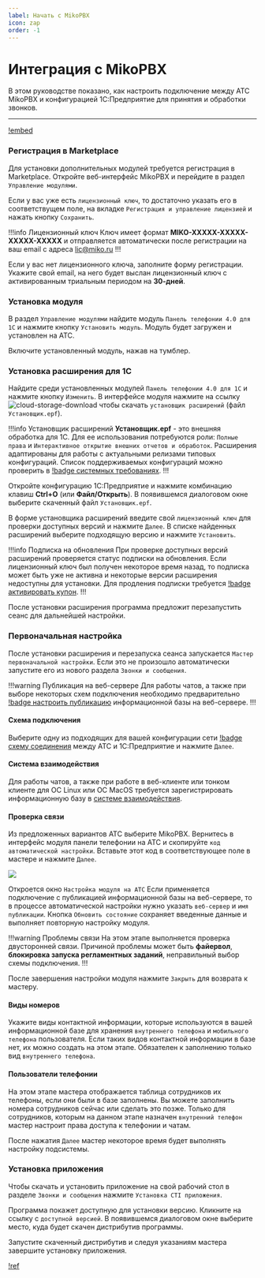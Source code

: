 ```yaml
---
label: Начать с MikoPBX
icon: zap
order: -1
---
```


# Интеграция с MikoPBX

В этом руководстве показано, как настроить подключение между
АТС MikoPBX и конфигурацией 1С:Предприятие для принятия и обработки звонков.

---

[!embed](https://youtu.be/R8teD1V8pYQ)

### Регистрация в Marketplace
 
Для установки дополнительных модулей требуется регистрация в Marketplace. Откройте веб-интерфейс MikoPBX и перейдите
в раздел `Управление модулями`.

Если у вас уже есть `лицензионный ключ`, то достаточно указать его в соответствущем поле, на вкладке
`Регистрация и управление лицензией` и нажать кнопку `Сохранить`.

!!!info Лицензионный ключ
Ключ имеет формат **MIKO-XXXXX-XXXXX-XXXXX-XXXXX** и отправляется автоматически после регистрации
на ваш email с адреса lic@miko.ru
!!!

Если у вас нет лицензионного ключа, заполните форму регистрации. Укажите свой email, на него будет выслан лицензионный 
ключ с активированным триальным периодом на **30-дней**.

### Установка модуля

В раздел `Управление модулями` найдите модуль `Панель телефонии 4.0 для 1С` и нажмите кнопку `Установить модуль`. Модуль
будет загружен и установлен на АТС.

Включите установленный модуль, нажав на тумблер.

### Установка расширения для 1С

Найдите среди установленных модулей `Панель телефонии 4.0 для 1С` и нажмите кнопку `Изменить`. В интерфейсе модуля
нажмите на ссылку
<img src="~/assets/cloud-storage-download.png" alt="cloud-storage-download"/>
чтобы скачать `установщик расширений` (файл `Установщик.epf`).

!!!info Установщик расширений
**Установщик.epf** - это внешняя обработка для 1С. Для ее использования потребуются роли: `Полные права` и 
`Интерактивное открытие внешних отчетов и обработок`.
Расширения адаптированы для работы с актуальными релизами типовых конфигураций. Список поддерживаемых конфигураций
можно проверить в [!badge системных требованиях](system-requirement).
!!!

Откройте конфигурацию 1С:Предприятие и нажмите комбинацию клавиш **Ctrl+O** (или __Файл/Открыть__).
В появившемся диалоговом окне выберите скаченный файл `Установщик.epf`.

В форме установщика расширений введите свой `лицензионный ключ` для проверки доступных версий и нажмите `Далее`.
В списке найденных расширений выберите подходящую версию и нажмите `Установить`.

!!!info Подписка на обновления
При проверке доступных версий расширений проверяется статус подписки на обновления. Если лицензионный ключ был получен
некоторое время назад, то подписка может быть уже не активна и некоторые версии расширения недоступны для установки.
Для продления подписки требуется [!badge активировать купон](~/root-guides/license/coupon-activation).
!!!

После установки расширения программа предложит перезапустить сеанс для дальнейшей настройки.

### Первоначальная настройка

После установки расширения и перезапуска сеанса запускается `Мастер первоначальной настройки`. Если это не произошло
автоматически запустите его из нового раздела `Звонки и сообщения`.

!!!warning Публикация на веб-сервере
Для работы чатов, а также при выборе некоторых схем подключения необходимо предварительно
[!badge настроить публикацию](~/root-guides/base-publishing)
информационной базы на веб-сервере.
!!!

#### Схема подключения

Выберите одну из подходящих для вашей конфигурации сети
[!badge схему соединения](~/root-guides/select-connection-mode)
между АТС и 1С:Предприятие и нажмите `Далее`.

#### Система взаимодействия

Для работы чатов, а также при работе в веб-клиенте или тонком клиенте для ОС Linux или ОС MacOS требуется
зарегистрировать информационную базу в
[системе взаимодействия](https://its.1c.ru/db/v8317doc#bookmark:dev:TI000001900).

#### Проверка связи

Из предложенных вариантов АТС выберите MikoPBX. Вернитесь в интерфейс модуля панели телефонии на АТС и скопируйте
`код автоматической настройки`. Вставьте этот код в соответствующее поле в мастере и нажмите `Далее`.

![](~/assets/mikopbx/auto-code.png)

Откроется окно `Настройка модуля на АТС` Если применяется подключение с публикацией информационной базы на веб-сервере,
то в процессе автоматической настройки нужно указать `веб-сервер` и `имя публикации`. Кнопка `Обновить состояние`
сохраняет введенные данные и выполняет повторную настройку модуля.

!!!warning Проблемы связи
На этом этапе выполняется проверка двусторонней связи. Причиной проблемы может быть **файервол**, **блокировка запуска
регламентных заданий**, неправильный выбор схемы подключения.
!!!

После завершения настройки модуля нажмите `Закрыть` для возврата к мастеру.

#### Виды номеров 

Укажите виды контактной информации, которые используются в вашей информационной базе для хранения `внутреннего телефона`
и `мобильного телефона` пользователя. Если таких видов контактной информации в базе нет, их можно создать на этом этапе.
Обязателен к заполнению только вид `внутреннего телефона`.

#### Пользователи телефонии

На этом этапе мастера отображается таблица сотрудников их телефоны, если они были в базе заполнены. Вы можете заполнить
номера сотрудников сейчас или сделать это позже. Только для сотрудников, которым на данном этапе назначен
`внутренний телефон` мастер настроит права доступа к телефонии и чатам.

После нажатия `Далее` мастер некоторое время будет выполнять настройку подсистемы.

### Установка приложения

Чтобы скачать и установить приложение на свой рабочий стол в разделе `Звонки и сообщения` нажмите
`Установка CTI приложения`.

Программа покажет доступную для установки версию. Кликните на ссылку с `доступной версией`. В появившемся диалоговом
окне выберите место, куда будет скачен дистрибутив программы.

Запустите скаченный дистрибутив и следуя указаниям мастера завершите установку приложения.

[!ref](~/user-guides/panel/setup)
